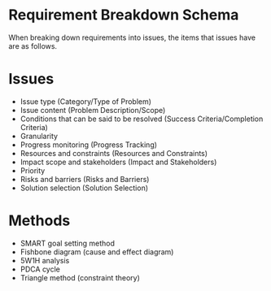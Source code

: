 # Requirement Breakdown Schema

When breaking down requirements into issues, the items that issues have are as follows.

# Issues

- Issue type (Category/Type of Problem)
- Issue content (Problem Description/Scope)
- Conditions that can be said to be resolved (Success Criteria/Completion Criteria)
- Granularity
- Progress monitoring (Progress Tracking)
- Resources and constraints (Resources and Constraints)
- Impact scope and stakeholders (Impact and Stakeholders)
- Priority
- Risks and barriers (Risks and Barriers)
- Solution selection (Solution Selection)

# Methods

- SMART goal setting method
- Fishbone diagram (cause and effect diagram)
- 5W1H analysis
- PDCA cycle
- Triangle method (constraint theory)